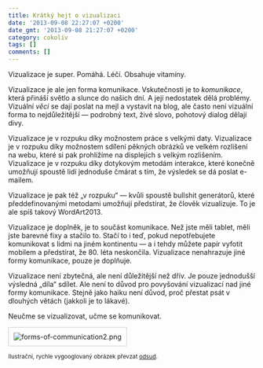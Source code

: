 ```yaml
---
title: Krátký hejt o vizualizaci
date: '2013-09-08 22:27:07 +0200'
date_gmt: '2013-09-08 21:27:07 +0200'
category: cokoliv
tags: []
comments: []
---
```

<p>Vizualizace je super. Pomáhá. Léčí. Obsahuje vitamíny.</p>
<p>Vizualizace je ale jen forma komunikace. Vskutečnosti je to <em>komunikace</em>, která přináší světlo a slunce do našich dní. A její nedostatek dělá problémy. Vizuální <em>věci</em> se dají poslat na mejl a vystavit na blog, ale často není vizuální forma to nejdůležitější — podrobný text, živé slovo, pohotový dialog dělají divy.</p>
<p>Vizualizace je v rozpuku díky možnostem práce s velkými daty. Vizualizace je v rozpuku díky možnostem sdílení pěkných obrázků ve velkém rozlišení na webu, které si pak prohlížíme na displejích s velkým rozlišením. Vizualizace je v rozpuku díky dotykovým metodám interakce, které konečně umožňují spoustě lidí jednoduše čmárat s tím, že výsledek se dá poslat e-mailem. </p>
<p>Vizualizace je pak též „v rozpuku“ — kvůli spoustě bullshit generátorů, které předdefinovanými metodami umožňují předstírat, že člověk vizualizuje. To je ale spíš takový WordArt2013.</p>
<p>Vizualizace je doplněk, je to součást komunikace. Než jste měli tablet, měli jste barevné fixy a stačilo to. Stačí to i teď, pokud nepotřebujete komunikovat s lidmi na jiném kontinentu — a i tehdy můžete papír vyfotit mobilem a předstírat, že 80. léta neskončila. Vizualizace nenahrazuje jiné formy komunikace, pouze je doplňuje.</p>
<p>Vizualizace není zbytečná, ale není důležitější než dřív. Je pouze jednodušší výsledná „díla“ sdílet. Ale není to důvod pro povyšování vizualizací nad jiné formy komunikace. Stejně jako haiku není důvod, proč přestat psát v dlouhých větách (jakkoli je to lákavé).</p>
<p>Neučme se vizualizovat, učme se komunikovat.</p>
<p><img style="border: 1px solid #ccc; padding: 10px" src='https://sites.cdnis.edu.hk/students/063731/files/2012/11/Forms-of-communication2.png' alt='forms-of-communication2.png' /></p>
<p><small>Ilustrační, rychle vygooglovaný obrázek převzat <a href="https://sites.cdnis.edu.hk/students/063731/2012/11/02/my-forms-of-communication-mind-map/">odsud</a>.</small></p>
